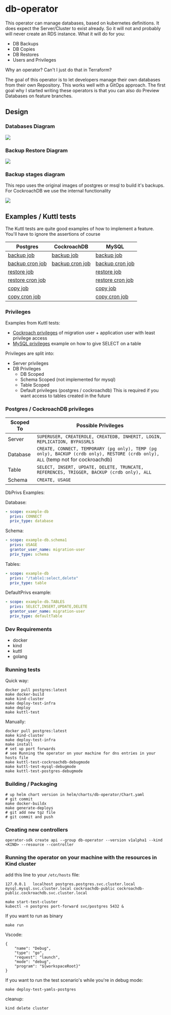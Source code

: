 # db-operator

This operator can manage databases, based on kubernetes definitions. It does expect the Server/Cluster to exist already. So it will not and probably will never create an RDS instance. 
What it will do for you:

- DB Backups
- DB Copies
- DB Restores
- Users and Privileges

Why an operator? Can't I just do that in Terraform?

The goal of this operator is to let developers manage their own databases from their own Repository. This works well with a GitOps approach.
The first goal why I started writing these operators is that you can also do Preview Databases on feature branches.

## Design

### Databases Diagram

![](./screenshots/databases-diagram.png)

### Backup Restore Diagram

![](./screenshots/backup-restore-diagram.png)


### Backup stages diagram

This repo uses the original images of postgres or msql to build it's backups.
For CockroachDB we use the internal functionality

![](./screenshots/backups.png)


## Examples / Kuttl tests

The Kuttl tests are quite good examples of how to implement a feature. You'll have to ignore the assertions of course

| Postgres | CockroachDB | MySQL |
| -------- | ----------- | ------|
| [backup job](tests/postgres/backup-job/) | [backup job](tests/cockroachdb/backup-job/) | [backup job](tests/mysql/backup-job/) |
| [backup cron job](tests/postgres/backup-cron-job/) | [backup cron job](tests/cockroachdb/backup-cron-job/) | [backup cron job](tests/mysql/backup-cron-job/) |
| [restore job](tests/postgres/restore-job/) |  | [restore job](tests/mysql/restore-job/) |
| [restore cron job](tests/postgres/restore-cron-job/) |  | [restore cron job](tests/mysql/restore-cron-job/) |
| [copy job](tests/postgres/copy-job/) |  | [copy job](tests/mysql/copy-job/) |
| [copy cron job](tests/postgres/copy-cron-job/) |  | [copy cron job](tests/mysql/copy-cron-job/) |

### Privileges

Examples from Kuttl tests:

- [Cockroach privileges](tests/cockroachdb/privileges/) of migration user + application user with least privilege access 
- [MySQL privileges](tests/mysql/privileges/) example on how to give SELECT on a table


Privileges are split into:
- Server privileges 
- DB Privileges 
    - DB Scoped
    - Schema Scoped (not implemented for mysql)
    - Table Scoped
    - Default privileges (postgres / cockroachdb) This is required if you want access to tables created in the future

### Postgres / CockroachDB privileges

| Scoped To | Possible Privileges |
| --------- | ------------------- |
| Server | `SUPERUSER, CREATEROLE, CREATEDB, INHERIT, LOGIN, REPLICATION, BYPASSRLS` |
| Database | `CREATE, CONNECT, TEMPORARY (pg only), TEMP (pg only), BACKUP (crdb only), RESTORE (crdb only), ALL` (temp not for cockroachdb) |
| Table | `SELECT, INSERT, UPDATE, DELETE, TRUNCATE, REFERENCES, TRIGGER, BACKUP (crdb only), ALL` |
| Schema | `CREATE, USAGE` |

DbPrivs Examples:

Database:
```yaml
- scope: example-db
  privs: CONNECT
  priv_type: database
```

Schema:
```yaml
- scope: example-db.schema1
  privs: USAGE
  grantor_user_name: migration-user
  priv_type: schema
```

Tables:
```yaml
- scope: example-db
  privs: "/table1:select,delete"
  priv_type: table
```

DefaultPrivs example:
```yaml
- scope: example-db.TABLES
  privs: SELECT,INSERT,UPDATE,DELETE
  grantor_user_name: migration-user
  priv_type: defaultTable
```


### Dev Requirements

- docker
- kind
- kuttl
- golang

### Running tests

Quick way:

```
docker pull postgres:latest
make docker-build
make kind-cluster
make deploy-test-infra
make deploy
make kuttl-test
```

Manually:

```
docker pull postgres:latest
make kind-cluster
make deploy-test-infra
make install
# set up port forwards
# see Running the operator on your machine for dns entries in your hosts file
make kuttl-test-cockroachdb-debugmode
make kuttl-test-mysql-debugmode
make kuttl-test-postgres-debugmode
```

### Building / Packaging

```
# up helm chart version in helm/charts/db-operator/Chart.yaml
# git commit
make docker-buildx
make generate-deploys
# git add new tgz file
# git commit and push
```

### Creating new controllers

```
operator-sdk create api --group db-operator --version v1alpha1 --kind <KIND> --resource --controller
```

### Running the operator on your machine with the resources in Kind cluster

add this line to your `/etc/hosts` file:

```
127.0.0.1	localhost postgres.postgres.svc.cluster.local mysql.mysql.svc.cluster.local cockroachdb-public cockroachdb-public.cockroachdb.svc.cluster.local
```

```
make start-test-cluster
kubectl -n postgres port-forward svc/postgres 5432 &
```

If you want to run as binary
```
make run
```

Vscode:
```
{
    "name": "Debug",
    "type": "go",
    "request": "launch",
    "mode": "debug",
    "program": "${workspaceRoot}"
}
```

If you want to run the test scenario's while you're in debug mode:

```
make deploy-test-yamls-postgres
```

cleanup:

```
kind delete cluster
```